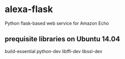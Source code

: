 # alexa-flask
Python flask-based web service for Amazon Echo

## prequisite libraries on Ubuntu 14.04

build-essential python-dev libffi-dev libssl-dev

